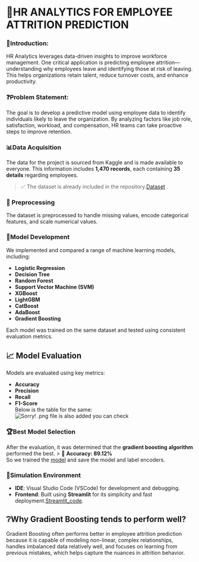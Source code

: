 # 💼HR ANALYTICS FOR EMPLOYEE ATTRITION PREDICTION
### 📘Introduction:
HR Analytics leverages data-driven insights to improve workforce management. One critical application is predicting employee attrition—understanding why employees leave and identifying those at risk of leaving. This helps organizations retain talent, reduce turnover costs, and enhance productivity.
### ❓Problem Statement:
The goal is to develop a predictive model using employee data to identify individuals likely to leave the organization. By analyzing factors like job role, satisfaction, workload, and compensation, HR teams can take proactive steps to improve retention.
### 📊Data Acquisition
The data for the project is sourced from Kaggle and is made available to everyone. This information includes **1,470 records**, each containing **35 details** regarding employees. <br> 
> ✅ The dataset is already included in the repository.[Dataset](https://www.kaggle.com/datasets/pavansubhasht/ibm-hr-analytics-attrition-dataset) .
### 🔄 Preprocessing
The dataset is preprocessed to handle missing values, encode categorical features, and scale numerical values.
### 🤖Model Development
We implemented and compared a range of machine learning models, including:
- **Logistic Regression**
- **Decision Tree**
- **Random Forest**
- **Support Vector Machine (SVM)**
- **XGBoost**
- **LightGBM**
- **CatBoost**
- **AdaBoost**
- **Gradient Boosting**

Each model was trained on the same dataset and tested using consistent evaluation metrics.
## 📈 Model Evaluation
Models are evaluated using key metrics:
- **Accuracy**
- **Precision**
- **Recall**
- **F1-Score** 
<br>Below is the table for the same:
![Sorry! .png file is also added you can check]("https://github.com/shruti041/HR_ANALYTICS_FOR_EMPLOYEE_ATTRITION_PREDICTION/blob/main/Screenshot%202025-05-20%20231245.png")
### 🏆Best Model Selection
After the evaluation, it was determined that the **gradient boosting algorithm** performed the best. > 🎯 **Accuracy: 89.12%** <br>
So we trained the [model](https://github.com/shruti041/HR_ANALYTICS_FOR_EMPLOYEE_ATTRITION_PREDICTION/blob/main/Gradient_Boosting.py) and save the model and label encoders. <br>
### 🧪Simulation Environment
- **IDE**: Visual Studio Code (VSCode) for development and debugging.
- **Frontend**: Built using **Streamlit** for its simplicity and fast deployment.[Streamlit_code](https://github.com/shruti041/HR_ANALYTICS_FOR_EMPLOYEE_ATTRITION_PREDICTION/blob/main/Final_app.py).
## ❔Why Gradient Boosting tends to perform well?
Gradient Boosting often performs better in employee attrition prediction because it is capable of modeling non-linear, complex relationships, handles imbalanced data relatively well, and focuses on learning from previous mistakes, which helps capture the nuances in attrition behavior.
